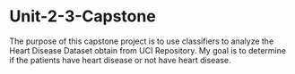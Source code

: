 # Unit-2-3-Capstone
The purpose of this capstone project is to use classifiers to analyze the Heart Disease Dataset obtain from UCI Repository. My goal is to determine if the patients have heart disease or not have heart disease. 
